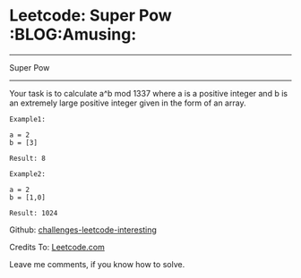 # Leetcode: Super Pow     :BLOG:Amusing:


---

Super Pow  

---

Your task is to calculate a^b mod 1337 where a is a positive integer and b is an extremely large positive integer given in the form of an array.  

    Example1:
    
    a = 2
    b = [3]
    
    Result: 8

    Example2:
    
    a = 2
    b = [1,0]
    
    Result: 1024

Github: [challenges-leetcode-interesting](https://github.com/DennyZhang/challenges-leetcode-interesting/tree/master/super-pow)  

Credits To: [Leetcode.com](https://leetcode.com/problems/super-pow/description/)  

Leave me comments, if you know how to solve.